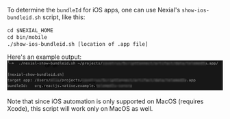 To determine the `bundleId` for iOS apps, one can use Nexial's `show-ios-bundleid.sh` script, like this:

```
cd $NEXIAL_HOME
cd bin/mobile
./show-ios-bundleid.sh [location of .app file]
```

Here's an example output:
![](image/launchApp_04.png)

Note that since iOS automation is only supported on MacOS (requires Xcode), this script will work only on MacOS as well. 
